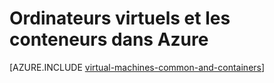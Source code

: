 <properties 
    pageTitle="Ordinateurs virtuels et les conteneurs | Microsoft Azure" 
    description="Décrit des Machines virtuelles, Docker et conteneurs de Linux et leur utilisation dans des groupes de chacun dans Azure, y compris les avantages de chacun et les scénarios dans lesquels chaque approche fonctionne très bien." 
    services="virtual-machines-linux" 
    documentationCenter="virtual-machines" 
    authors="squillace" 
    manager="timlt"
    tags="azure-resource-manager,azure-service-management" 
/>
    

<tags 
    ms.service="virtual-machines-linux" 
    ms.devlang="na" 
    ms.topic="article" 
    ms.tgt_pltfrm="vm-linux"
    ms.workload="infrastructure" 
    ms.date="08/23/2016" 
    ms.author="rasquill" 
/>


# <a name="virtual-machines-and-containers-in-azure"></a>Ordinateurs virtuels et les conteneurs dans Azure

[AZURE.INCLUDE [virtual-machines-common-and-containers](../../includes/virtual-machines-common-containers.md)]
